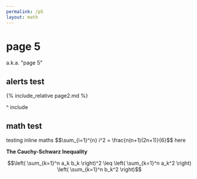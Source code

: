 ```yaml
---
permalink: /p5
layout: math
---
```


# page 5

a.k.a. "page 5"

## alerts test

{% include_relative page2.md %}

^ include

## math test

testing inline maths \$$\sum_{i=1}^{n} i^2 = \frac{n(n+1)(2n+1)}{6}$$ here

**The Cauchy-Schwarz Inequality**

$$\left( \sum_{k=1}^n a_k b_k \right)^2 \leq \left( \sum_{k=1}^n a_k^2 \right) \left( \sum_{k=1}^n b_k^2 \right)$$
